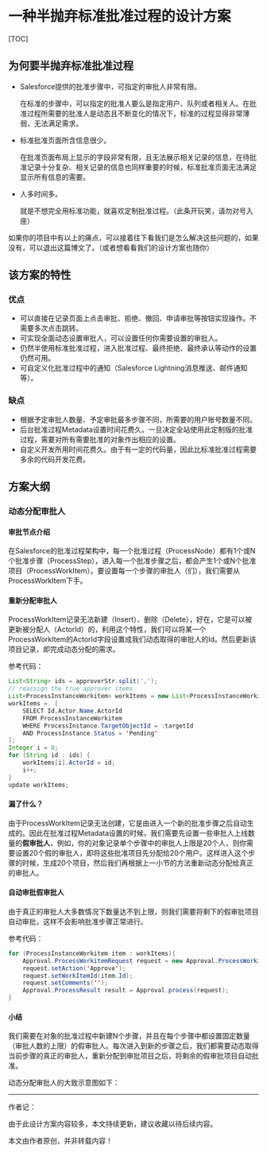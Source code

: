 # 一种半抛弃标准批准过程的设计方案

[TOC]

## 为何要半抛弃标准批准过程

- Salesforce提供的批准步骤中，可指定的审批人非常有限。

  在标准的步骤中，可以指定的批准人要么是指定用户、队列或者相关人。在批准过程所需要的批准人是动态且不断变化的情况下，标准的过程显得非常薄弱，无法满足需求。

- 标准批准页面所含信息很少。

  在批准页面布局上显示的字段非常有限，且无法展示相关记录的信息，在待批准记录十分复杂、相关记录的信息也同样重要的时候，标准批准页面无法满足显示所有信息的需要。

- 人多时间多。

  就是不想完全用标准功能，就喜欢定制批准过程。（此条开玩笑，请勿对号入座）

如果你的项目中有以上的痛点，可以接着往下看我们是怎么解决这些问题的，如果没有，可以退出这篇博文了。（或者想看看我们的设计方案也随你）

## 该方案的特性

### 优点

- 可以直接在记录页面上点击审批、拒绝、撤回、申请审批等按钮实现操作。不需要多次点击跳转。
- 可实现全面动态设置审批人，可以设置任何你需要设置的审批人。
- 仍然半使用标准批准过程，进入批准过程、最终拒绝、最终承认等动作的设置仍然可用。
- 可自定义化批准过程中的通知（Salesforce Lightning消息推送、邮件通知等）。

### 缺点

- 根据予定审批人数量、予定审批最多步骤不同，所需要的用户账号数量不同。
- 后台批准过程Metadata设置时间花费久。一旦决定全站使用此定制版的批准过程，需要对所有需要批准的对象作出相应的设置。
- 自定义开发所用时间花费久。由于有一定的代码量，因此比标准批准过程需要多余的代码开发花费。

## 方案大纲

### 动态分配审批人

#### 审批节点介绍

在Salesforce的批准过程架构中，每一个批准过程（ProcessNode）都有1个或N个批准步骤（ProcessStep），进入每一个批准步骤之后，都会产生1个或N个批准项目（ProcessWorkItem）。要设置每一个步骤的审批人（们），我们需要从ProcessWorkItem下手。

#### 重新分配审批人

ProcessWorkItem记录无法新建（Insert）、删除（Delete），好在，它是可以被更新被分配人（ActorId）的，利用这个特性，我们可以将某一个ProcessWorkItem的ActorId字段设置成我们动态取得的审批人的Id。然后更新该项目记录，即完成动态分配的需求。

参考代码：

```java
List<String> ids = approverStr.split(',');
// reassign the true approver items
List<ProcessInstanceWorkitem> workItems = new List<ProcessInstanceWorkitem>();
workItems =  [
    SELECT Id,Actor.Name,ActorId
    FROM ProcessInstanceWorkitem
    WHERE ProcessInstance.TargetObjectId = :targetId
    AND ProcessInstance.Status = 'Pending'
];
Integer i = 0;
for (String id : ids) {
    workItems[i].ActorId = id;
    i++;
}
update workItems;
```

#### 漏了什么？

由于ProcessWorkItem记录无法创建，它是由进入一个新的批准步骤之后自动生成的。因此在批准过程Metadata设置的时候，我们需要先设置一些审批人上线数量的**假审批人**，例如，你的对象记录单个步骤中的审批人上限是20个人，则你需要设置20个假的审批人，即将这些批准项目先分配给20个用户。这样进入这个步骤的时候，生成20个项目，然后我们再根据上一小节的方法重新动态分配给真正的审批人。

#### 自动审批假审批人

由于真正的审批人大多数情况下数量达不到上限，则我们需要将剩下的假审批项目自动审批，这样不会影响批准步骤正常进行。

参考代码：

```java
for (ProcessInstanceWorkitem item : workItems){
    Approval.ProcessWorkitemRequest request = new Approval.ProcessWorkitemRequest();
    request.setAction('Approve');
    request.setWorkItemId(item.Id);
    request.setComments('');
    Approval.ProcessResult result = Approval.process(request);
}
```

#### 小结

我们需要在对象的批准过程中新建N个步骤，并且在每个步骤中都设置固定数量（审批人数的上限）的假审批人。每次进入到新的步骤之后，我们都需要动态取得当前步骤的真正的审批人，重新分配到审批项目之后，将剩余的假审批项目自动批准。

动态分配审批人的大致示意图如下：

---

作者记：

由于此设计方案内容较多，本文持续更新，建议收藏以待后续内容。

本文由作者原创，并非转载内容！

